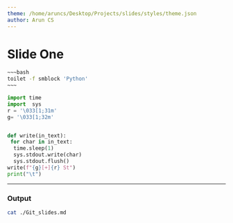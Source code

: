 ```yaml
---
theme: /home/aruncs/Desktop/Projects/slides/styles/theme.json
author: Arun CS
---
```


# Slide One


```bash
~~~bash
toilet -f smblock 'Python'
~~~
```

```python
import time
import  sys
r = '\033[1;31m'
g= '\033[1;32m'


def write(in_text):
 for char in in_text:
  time.sleep(1)
  sys.stdout.write(char)
  sys.stdout.flush()
write(f"{g}[+]{r} St")
print("\t")
```

---


### Output
```bash
cat ./Git_slides.md
```
